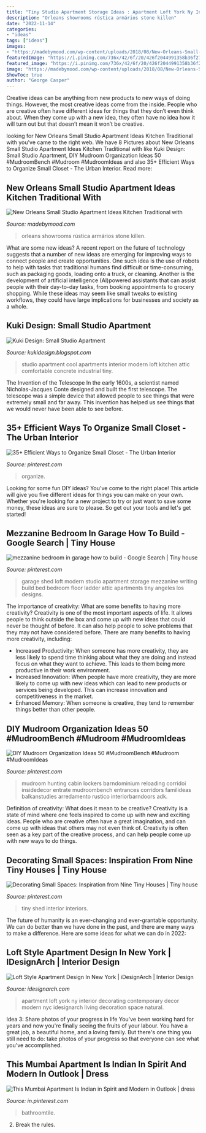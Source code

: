 ```yaml
---
title: "Tiny Studio Apartment Storage Ideas : Apartment Loft York Ny Interior Decorating Contemporary Decor Modern Nyc Idesignarch Living Decoration Space Natural"
description: "Orleans showrooms rústica armários stone killen"
date: "2022-11-14"
categories:
- "ideas"
tags: ["ideas"]
images:
- "https://madebymood.com/wp-content/uploads/2018/08/New-Orleans-Small-Studio-Apartment-Ideas-Kitchen-Traditional-with-stone-and-countertop-manufacturers-showrooms-small-house-600x858.jpg"
featuredImage: "https://i.pinimg.com/736x/42/6f/20/426f2044991358b36f27e26f4d9bf226.jpg"
featured_image: "https://i.pinimg.com/736x/42/6f/20/426f2044991358b36f27e26f4d9bf226.jpg"
image: "https://madebymood.com/wp-content/uploads/2018/08/New-Orleans-Small-Studio-Apartment-Ideas-Kitchen-Traditional-with-stone-and-countertop-manufacturers-showrooms-small-house-600x858.jpg"
ShowToc: true
author: "George Casper"
---
```



Creative ideas can be anything from new products to new ways of doing things. However, the most creative ideas come from the inside. People who are creative often have different ideas for things that they don’t even think about. When they come up with a new idea, they often have no idea how it will turn out but that doesn’t mean it won’t be creative.

	

		
looking for New Orleans Small Studio Apartment Ideas Kitchen Traditional with you've came to the right web. We have 8 Pictures about New Orleans Small Studio Apartment Ideas Kitchen Traditional with like Kuki Design: Small Studio Apartment, DIY Mudroom Organization Ideas 50 #MudroomBench #Mudroom #MudroomIdeas and also 35+ Efficient Ways to Organize Small Closet - The Urban Interior. Read more:
		
    
## New Orleans Small Studio Apartment Ideas Kitchen Traditional With

<img loading=lazy src="https://madebymood.com/wp-content/uploads/2018/08/New-Orleans-Small-Studio-Apartment-Ideas-Kitchen-Traditional-with-stone-and-countertop-manufacturers-showrooms-small-house-600x858.jpg" onerror="this.onerror=null;this.src='https://tse1.mm.bing.net/th?id=OIP.53c3aq9jKw52F-O1-rF3_gHaKl&amp;pid=15.1';" alt="New Orleans Small Studio Apartment Ideas Kitchen Traditional with">

_Source: madebymood.com_

>orleans showrooms rústica armários stone killen. 

	

What are some new ideas?
A recent report on the future of technology suggests that a number of new ideas are emerging for improving ways to connect people and create opportunities. One such idea is the use of robots to help with tasks that traditional humans find difficult or time-consuming, such as packaging goods, loading onto a truck, or cleaning. Another is the development of artificial intelligence (AI)powered assistants that can assist people with their day-to-day tasks, from booking appointments to grocery shopping. While these ideas may seem like small tweaks to existing workflows, they could have large implications for businesses and society as a whole.

    
## Kuki Design: Small Studio Apartment

<img loading=lazy src="http://1.bp.blogspot.com/-qWRpdpBfvSY/TbmV72xB3dI/AAAAAAAAAec/Fl632eaqLIk/s1600/small-studio-apartment-cool-ideas-5.jpg" onerror="this.onerror=null;this.src='https://tse1.mm.bing.net/th?id=OIP.TsURijkcHNFm4X_YrqeZVAHaJ3&amp;pid=15.1';" alt="Kuki Design: Small Studio Apartment">

_Source: kukidesign.blogspot.com_

>studio apartment cool apartments interior modern loft kitchen attic comfortable concrete industrial tiny. 

	

The Invention of the Telescope
In the early 1600s, a scientist named Nicholas-Jacques Conte designed and built the first telescope. The telescope was a simple device that allowed people to see things that were extremely small and far away. This invention has helped us see things that we would never have been able to see before.

    
## 35+ Efficient Ways To Organize Small Closet - The Urban Interior

<img loading=lazy src="https://i.pinimg.com/736x/42/6f/20/426f2044991358b36f27e26f4d9bf226.jpg" onerror="this.onerror=null;this.src='https://tse3.mm.bing.net/th?id=OIP.2f7Ae3lDvNTc5SBaQ_yY0QHaLM&amp;pid=15.1';" alt="35+ Efficient Ways to Organize Small Closet - The Urban Interior">

_Source: pinterest.com_

>organize. 

	

Looking for some fun DIY ideas? You've come to the right place! This article will give you five different ideas for things you can make on your own. Whether you're looking for a new project to try or just want to save some money, these ideas are sure to please. So get out your tools and let's get started!

    
## Mezzanine Bedroom In Garage How To Build - Google Search | Tiny House

<img loading=lazy src="https://i.pinimg.com/736x/36/95/df/3695df5565ba04ba81575d3a04702931--garage-loft-apartment-loft-apartments.jpg" onerror="this.onerror=null;this.src='https://tse4.mm.bing.net/th?id=OIP.qDJSI-CkLxjZPllssZEWNQHaLH&amp;pid=15.1';" alt="mezzanine bedroom in garage how to build - Google Search | Tiny house">

_Source: pinterest.com_

>garage shed loft modern studio apartment storage mezzanine writing build bed bedroom floor ladder attic apartments tiny angeles los designs. 

	

The importance of creativity: What are some benefits to having more creativity?
Creativity is one of the most important aspects of life. It allows people to think outside the box and come up with new ideas that could never be thought of before. It can also help people to solve problems that they may not have considered before. There are many benefits to having more creativity, including: 
- Increased Productivity: When someone has more creativity, they are less likely to spend time thinking about what they are doing and instead focus on what they want to achieve. This leads to them being more productive in their work environment. 
- Increased Innovation: When people have more creativity, they are more likely to come up with new ideas which can lead to new products or services being developed. This can increase innovation and competitiveness in the market. 
- Enhanced Memory: When someone is creative, they tend to remember things better than other people.

    
## DIY Mudroom Organization Ideas 50 #MudroomBench #Mudroom #MudroomIdeas

<img loading=lazy src="https://i.pinimg.com/736x/20/56/91/2056916c5e0174682db09f3001cbf969.jpg" onerror="this.onerror=null;this.src='https://tse4.mm.bing.net/th?id=OIP.K9bdqWLdgVhVbZ6IXXUtpAHaLH&amp;pid=15.1';" alt="DIY Mudroom Organization Ideas 50 #MudroomBench #Mudroom #MudroomIdeas">

_Source: pinterest.com_

>mudroom hunting cabin lockers barndominium reloading corridoi insidedecor entrate mudroombench entrances corridors familideas balkanstudies arredamento rustico interiorbarndoors adk. 

	

Definition of creativity: What does it mean to be creative?
Creativity is a state of mind where one feels inspired to come up with new and exciting ideas. People who are creative often have a great imagination, and can come up with ideas that others may not even think of. Creativity is often seen as a key part of the creative process, and can help people come up with new ways to do things.

    
## Decorating Small Spaces: Inspiration From Nine Tiny Houses | Tiny House

<img loading=lazy src="https://i.pinimg.com/736x/8b/f1/12/8bf1129938c700cb657361d9b9364a21--tiny-house-interiors-shed-house-interior.jpg" onerror="this.onerror=null;this.src='https://tse4.mm.bing.net/th?id=OIP.e4N4-wzidnndJwfsaRuW7AAAAA&amp;pid=15.1';" alt="Decorating Small Spaces: Inspiration from Nine Tiny Houses | Tiny house">

_Source: pinterest.com_

>tiny shed interior interiors. 

	

The future of humanity is an ever-changing and ever-grantable opportunity. We can do better than we have done in the past, and there are many ways to make a difference. Here are some ideas for what we can do in 2022: 

    
## Loft Style Apartment Design In New York | IDesignArch | Interior Design

<img loading=lazy src="http://www.idesignarch.com/wp-content/uploads/Loft-Style-Apartment-Design-NY_2.jpg" onerror="this.onerror=null;this.src='https://tse3.mm.bing.net/th?id=OIP.kJcVGbU5Bk6prJC4uyNSIgHaLG&amp;pid=15.1';" alt="Loft Style Apartment Design In New York | iDesignArch | Interior Design">

_Source: idesignarch.com_

>apartment loft york ny interior decorating contemporary decor modern nyc idesignarch living decoration space natural. 

	

Idea 3: Share photos of your progress in life
You've been working hard for years and now you're finally seeing the fruits of your labour. You have a great job, a beautiful home, and a loving family. But there's one thing you still need to do: take photos of your progress so that everyone can see what you've accomplished.

    
## This Mumbai Apartment Is Indian In Spirit And Modern In Outlook | Dress

<img loading=lazy src="https://i.pinimg.com/736x/f2/59/c1/f259c1fe3b9cd1cf3e8746fb0770d51c.jpg" onerror="this.onerror=null;this.src='https://tse3.mm.bing.net/th?id=OIP.83D6VlLgll1CJxVYEDU5wwHaLG&amp;pid=15.1';" alt="This Mumbai Apartment Is Indian in Spirit and Modern in Outlook | dress">

_Source: in.pinterest.com_

>bathroomtile. 

	

2. Break the rules.

